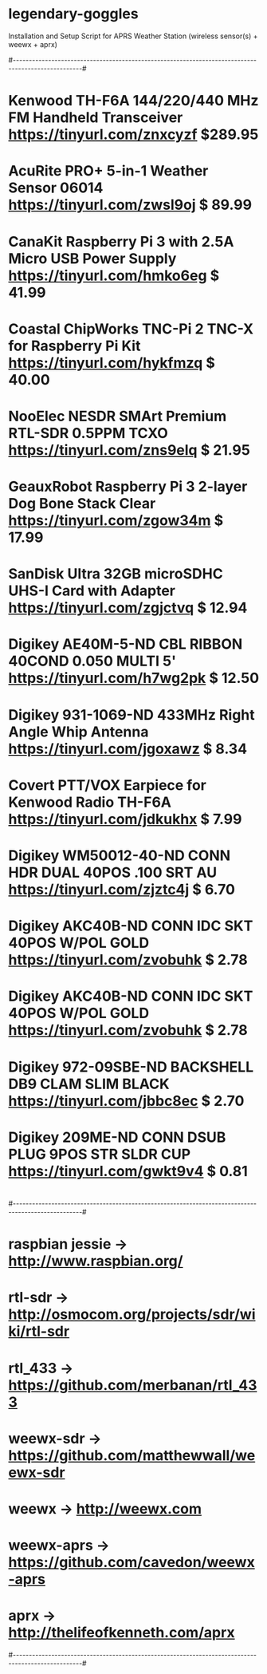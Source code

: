# legendary-goggles
Installation and Setup Script for APRS Weather Station (wireless sensor(s) + weewx + aprx)

#---------------------------------------------------------------------------------------------------#
# Kenwood TH-F6A 144/220/440 MHz FM Handheld Transceiver      https://tinyurl.com/znxcyzf  $289.95  #
# AcuRite PRO+ 5-in-1 Weather Sensor 06014                    https://tinyurl.com/zwsl9oj  $ 89.99  #
# CanaKit Raspberry Pi 3 with 2.5A Micro USB Power Supply     https://tinyurl.com/hmko6eg  $ 41.99  #
# Coastal ChipWorks TNC-Pi 2 TNC-X for Raspberry Pi Kit       https://tinyurl.com/hykfmzq  $ 40.00  #
# NooElec NESDR SMArt Premium RTL-SDR 0.5PPM TCXO             https://tinyurl.com/zns9elq  $ 21.95  #
# GeauxRobot Raspberry Pi 3 2-layer Dog Bone Stack Clear      https://tinyurl.com/zgow34m  $ 17.99  #
# SanDisk Ultra 32GB microSDHC UHS-I Card with Adapter        https://tinyurl.com/zgjctvq  $ 12.94  #
# Digikey AE40M-5-ND CBL RIBBON 40COND 0.050 MULTI 5'         https://tinyurl.com/h7wg2pk  $ 12.50  #
# Digikey 931-1069-ND 433MHz Right Angle Whip Antenna         https://tinyurl.com/jgoxawz  $  8.34  #
# Covert PTT/VOX Earpiece for Kenwood Radio TH-F6A            https://tinyurl.com/jdkukhx  $  7.99  #
# Digikey WM50012-40-ND CONN HDR DUAL 40POS .100 SRT AU       https://tinyurl.com/zjztc4j  $  6.70  #
# Digikey AKC40B-ND CONN IDC SKT 40POS W/POL GOLD             https://tinyurl.com/zvobuhk  $  2.78  #
# Digikey AKC40B-ND CONN IDC SKT 40POS W/POL GOLD             https://tinyurl.com/zvobuhk  $  2.78  #
# Digikey 972-09SBE-ND BACKSHELL DB9 CLAM SLIM BLACK          https://tinyurl.com/jbbc8ec  $  2.70  #
# Digikey 209ME-ND CONN DSUB PLUG 9POS STR SLDR CUP           https://tinyurl.com/gwkt9v4  $  0.81  #
#                                                                                                   #
#---------------------------------------------------------------------------------------------------#
#  raspbian jessie -> http://www.raspbian.org/                                                      #
#  rtl-sdr         -> http://osmocom.org/projects/sdr/wiki/rtl-sdr                                  #
#  rtl_433         -> https://github.com/merbanan/rtl_433                                           #
#  weewx-sdr       -> https://github.com/matthewwall/weewx-sdr                                      #
#  weewx           -> http://weewx.com                                                              #
#  weewx-aprs      -> https://github.com/cavedon/weewx-aprs                                         #
#  aprx            -> http://thelifeofkenneth.com/aprx                                              #
#---------------------------------------------------------------------------------------------------#
